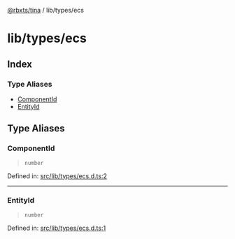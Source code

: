 [@rbxts/tina](modules.md) / lib/types/ecs

# lib/types/ecs

## Index

### Type Aliases

- [ComponentId](lib_types_ecs.md#componentid)
- [EntityId](lib_types_ecs.md#entityid)

## Type Aliases

### ComponentId

> `number`

Defined in: [src/lib/types/ecs.d.ts:2](https://github.com/AetherInteractiveLtd/Tina/blob/7f2c41e/src/lib/types/ecs.d.ts#L2)

---

### EntityId

> `number`

Defined in: [src/lib/types/ecs.d.ts:1](https://github.com/AetherInteractiveLtd/Tina/blob/7f2c41e/src/lib/types/ecs.d.ts#L1)
